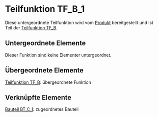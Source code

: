 # Teilfunktion TF_B_1
Diese untergeordnete Teilfunktion wird vom [Produkt](Produkt.md) bereitgestellt und ist Teil der [Teilfunktion TF_B](TF_B.md).

## Untergeordnete Elemente
Dieser Funktion sind keine Elementer untergeordnet.

## Übergeordnete Elemente
[Teilfunktion TF_B](TF_B.md): übergeordnete Funktion

## Verknüpfte Elemente
[Bauteil BT_C_1](BT_C_1.md): zugeordnetes Bauteil
